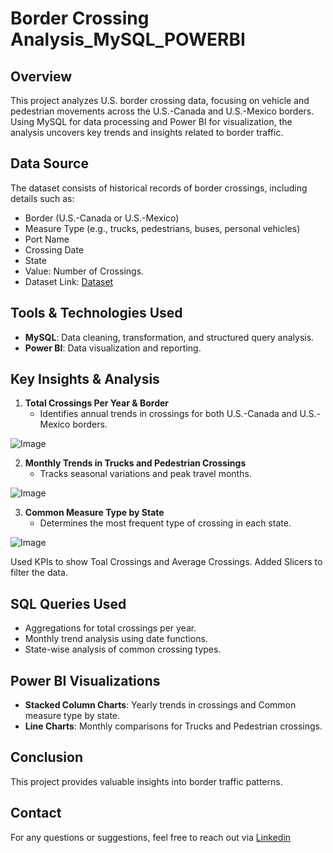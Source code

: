 # Border Crossing Analysis_MySQL_POWERBI

## Overview
This project analyzes U.S. border crossing data, focusing on vehicle and pedestrian movements across the U.S.-Canada and U.S.-Mexico borders. Using MySQL for data processing and Power BI for visualization, the analysis uncovers key trends and insights related to border traffic.

## Data Source
The dataset consists of historical records of border crossings, including details such as:
- Border (U.S.-Canada or U.S.-Mexico)
- Measure Type (e.g., trucks, pedestrians, buses, personal vehicles)
- Port Name
- Crossing Date
- State
- Value: Number of Crossings.
- Dataset Link: <a href="https://drive.google.com/file/d/1zlihebregjf7S-TmIr2zE-FMXtaPyAb9/view">Dataset</a>


## Tools & Technologies Used
- **MySQL**: Data cleaning, transformation, and structured query analysis.
- **Power BI**: Data visualization and reporting.

## Key Insights & Analysis
1. **Total Crossings Per Year & Border**
   - Identifies annual trends in crossings for both U.S.-Canada and U.S.-Mexico borders.

![Image](https://github.com/user-attachments/assets/c7e72ec3-892f-4aec-a56f-56ea63b16362)

2. **Monthly Trends in Trucks and Pedestrian Crossings**
   - Tracks seasonal variations and peak travel months.
   
![Image](https://github.com/user-attachments/assets/d5dca7cb-3bc3-4a3e-9bd4-7ca31f62647f)

3. **Common Measure Type by State**
   - Determines the most frequent type of crossing in each state.

![Image](https://github.com/user-attachments/assets/52c57977-38c3-421c-9854-cc09bd67e308)

Used KPIs to show Toal Crossings and Average Crossings.
Added Slicers to filter the data.

## SQL Queries Used
- Aggregations for total crossings per year.
- Monthly trend analysis using date functions.
- State-wise analysis of common crossing types.

## Power BI Visualizations
- **Stacked Column Charts**: Yearly trends in crossings and Common measure type by state.
- **Line Charts**: Monthly comparisons for Trucks and Pedestrian crossings.

## Conclusion
This project provides valuable insights into border traffic patterns.

## Contact
For any questions or suggestions, feel free to reach out via <a href="www.linkedin.com/in/nagalaxmieepuri">Linkedin</a>




